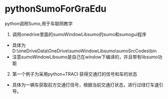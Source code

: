 # pythonSumoForGraEdu
python调用Sumo,用于车联网教学 

1. 调用onedrive里面的sumoWindowLibsumo的sumo和sumogui程序  
* 具体为D:\oneDriveData\OneDrive\sumoWindowLibsumo\sumoSrcCodes\bin
* 注意sumoWindowLibsumo是自己在window下编译的，并且带有libsumo功能 
2. 第一个例子为采用python+TRACI 获得交通灯的信号和车的状态 
* 具体为一辆车获取前方交通灯信号，根据当前交通灯状态，进行过绿灯车速引导。  
 
